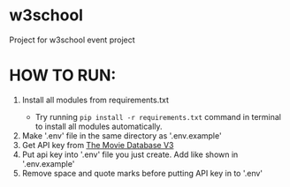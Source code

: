 # w3school
Project for w3school event project

<h1>HOW TO RUN:</h1>
<ol>
<li>Install all modules from requirements.txt</li>
<ul>
<li>Try running <code>pip install -r requirements.txt</code> command in terminal to install all modules automatically.</li>
</ul>
</li>
<li>Make '.env' file in the same directory as '.env.example'</li>

<li>Get API key from <a href='https://developers.themoviedb.org/3/getting-started/introduction'>The Movie Database V3</a></li>
<li>Put api key into '.env' file you just create. Add like shown in '.env.example'</li>
<li>Remove space and quote marks before putting API key in to '.env'</li>
</ol>
